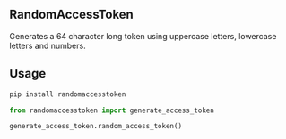 ## RandomAccessToken

Generates a 64 character long token using uppercase letters, lowercase letters and numbers.

## Usage
```bash
pip install randomaccesstoken
```
```python
from randomaccesstoken import generate_access_token

generate_access_token.random_access_token()
```
